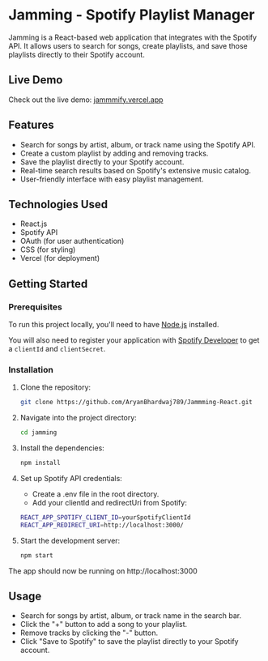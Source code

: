 # Jamming - Spotify Playlist Manager

Jamming is a React-based web application that integrates with the Spotify API. It allows users to search for songs, create playlists, and save those playlists directly to their Spotify account.

## Live Demo
Check out the live demo: [jammmify.vercel.app](https://jammmify.vercel.app/)

## Features

- Search for songs by artist, album, or track name using the Spotify API.
- Create a custom playlist by adding and removing tracks.
- Save the playlist directly to your Spotify account.
- Real-time search results based on Spotify's extensive music catalog.
- User-friendly interface with easy playlist management.

## Technologies Used

- React.js
- Spotify API
- OAuth (for user authentication)
- CSS (for styling)
- Vercel (for deployment)

## Getting Started

### Prerequisites

To run this project locally, you'll need to have [Node.js](https://nodejs.org/) installed.

You will also need to register your application with [Spotify Developer](https://developer.spotify.com/) to get a `clientId` and `clientSecret`.

### Installation

1. Clone the repository:

   ```bash
   git clone https://github.com/AryanBhardwaj789/Jammming-React.git

2. Navigate into the project directory:

   ```bash
   cd jamming

3. Install the dependencies:

   ```bash
   npm install

4. Set up Spotify API credentials:
    - Create a .env file in the root directory.
    - Add your clientId and redirectUri from Spotify:
    ```bash
    REACT_APP_SPOTIFY_CLIENT_ID=yourSpotifyClientId
    REACT_APP_REDIRECT_URI=http://localhost:3000/

5. Start the development server:
   
   ```bash
   npm start

The app should now be running on http://localhost:3000

## Usage
- Search for songs by artist, album, or track name in the search bar.
- Click the "+" button to add a song to your playlist.
- Remove tracks by clicking the "-" button.
- Click "Save to Spotify" to save the playlist directly to your Spotify account.